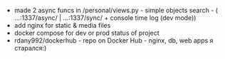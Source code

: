 - made 2 async funcs in /personal/views.py - simple objects search - ( ...:1337/async/ | ...:1337/sync/ + console time log (dev mode))
- add nginx for static & media files
- docker compose for dev or prod status of project
- rdany992/dockerhub - repo on Docker Hub - nginx, db, web apps
я старался:)
